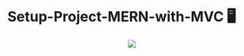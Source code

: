 # Setup-Project-MERN-with-MVC :desktop_computer:

<p align="center">
    <img src="https://skillicons.dev/git" />
</p>